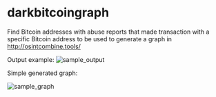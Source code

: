 # darkbitcoingraph
Find Bitcoin addresses with abuse reports that made transaction with a specific Bitcoin address to be used to generate a graph in http://osintcombine.tools/

Output example:
![sample_output](https://user-images.githubusercontent.com/3870633/129288354-cb51c434-d449-4f7f-b16e-626dd5ed3f15.png)


Simple generated graph:

![sample_graph](https://user-images.githubusercontent.com/3870633/129288386-24230131-5fa2-436c-9976-5945b3b820bb.png)



